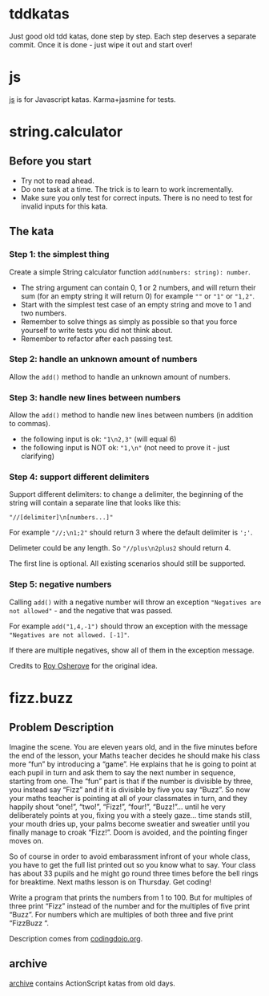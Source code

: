 # tddkatas

Just good old tdd katas, done step by step.
Each step deserves a separate commit. 
Once it is done - just wipe it out and start over!

# js

[js](https://github.com/doctorstal/tddkatas/tree/master/js) is for Javascript katas. Karma+jasmine for tests.

# string.calculator

## Before you start
* Try not to read ahead.
* Do one task at a time. The trick is to learn to work incrementally.
* Make sure you only test for correct inputs. There is no need to test for invalid inputs for this kata.

## The kata

### Step 1: the simplest thing
Create a simple String calculator function ``add(numbers: string): number``.

* The string argument can contain 0, 1 or 2 numbers, and will return their sum (for an empty string it will return 0) for example ``""`` or ``"1"`` or ``"1,2"``.
* Start with the simplest test case of an empty string and move to 1 and two numbers.
* Remember to solve things as simply as possible so that you force yourself to write tests you did not think about.
* Remember to refactor after each passing test.

### Step 2: handle an unknown amount of numbers
Allow the ``add()`` method to handle an unknown amount of numbers.

### Step 3: handle new lines between numbers
Allow the ``add()`` method to handle new lines between numbers (in addition to commas).

* the following input is ok:  ``"1\n2,3"`` (will equal 6)
* the following input is NOT ok:  ``"1,\n"`` (not need to prove it - just clarifying)

### Step 4: support different delimiters
Support different delimiters: to change a delimiter, the beginning of the string will contain a separate line that looks like this:   

``"//[delimiter]\n[numbers...]"``

For example ``"//;\n1;2"`` should return 3 where the default delimiter is ``';'``. 

Delimeter could be any length. So ``"//plus\n2plus2`` should return 4.

The first line is optional. 
All existing scenarios should still be supported.

### Step 5: negative numbers
Calling ``add()`` with a negative number will throw an exception ``"Negatives are not allowed"`` - and the negative that was passed.

For example ``add("1,4,-1")`` should throw an exception with the message ``"Negatives are not allowed. [-1]"``.

If there are multiple negatives, show all of them in the exception message.

Credits to [Roy Osherove](http://osherove.com/tdd-kata-1) for the original idea.

# fizz.buzz

## Problem Description

Imagine the scene. You are eleven years old, and in the five minutes before the end of the lesson, your Maths teacher decides he should make his class more “fun” by introducing a “game”. He explains that he is going to point at each pupil in turn and ask them to say the next number in sequence, starting from one. The “fun” part is that if the number is divisible by three, you instead say “Fizz” and if it is divisible by five you say “Buzz”. So now your maths teacher is pointing at all of your classmates in turn, and they happily shout “one!”, “two!”, “Fizz!”, “four!”, “Buzz!”… until he very deliberately points at you, fixing you with a steely gaze… time stands still, your mouth dries up, your palms become sweatier and sweatier until you finally manage to croak “Fizz!”. Doom is avoided, and the pointing finger moves on.

So of course in order to avoid embarassment infront of your whole class, you have to get the full list printed out so you know what to say. Your class has about 33 pupils and he might go round three times before the bell rings for breaktime. Next maths lesson is on Thursday. Get coding!

Write a program that prints the numbers from 1 to 100. But for multiples of three print “Fizz” instead of the number and for the multiples of five print “Buzz”. For numbers which are multiples of both three and five print “FizzBuzz “.

Description comes from [codingdojo.org](http://codingdojo.org/kata/FizzBuzz/).


## archive

[archive](https://github.com/doctorstal/tddkatas/tree/master/archive) contains ActionScript katas from old days.
